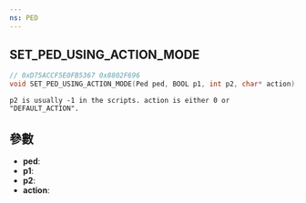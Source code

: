 ```yaml
---
ns: PED
---
```

## SET_PED_USING_ACTION_MODE

```c
// 0xD75ACCF5E0FB5367 0x8802F696
void SET_PED_USING_ACTION_MODE(Ped ped, BOOL p1, int p2, char* action);
```

```
p2 is usually -1 in the scripts. action is either 0 or "DEFAULT_ACTION".  
```

## 參數
* **ped**: 
* **p1**: 
* **p2**: 
* **action**: 

